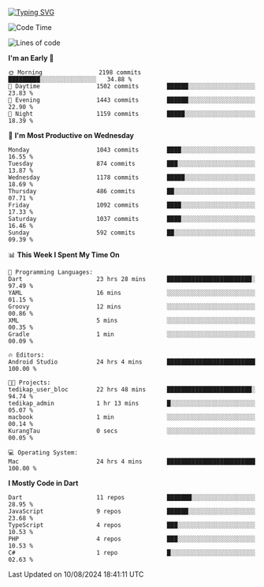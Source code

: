 
<a href="https://git.io/typing-svg"><img src="https://readme-typing-svg.demolab.com?font=Source+Code+Pro&pause=1000&random=false&width=435&lines=Hey+%F0%9F%A5%B6+iam+Yaskraz" alt="Typing SVG" /></a>
<!--START_SECTION:waka-->
![Code Time](http://img.shields.io/badge/Code%20Time-445%20hrs%2042%20mins-blue)

![Lines of code](https://img.shields.io/badge/From%20Hello%20World%20I%27ve%20Written-3.6%20million%20lines%20of%20code-blue)

**I'm an Early 🐤** 

```text
🌞 Morning                2198 commits        █████████░░░░░░░░░░░░░░░░   34.88 % 
🌆 Daytime                1502 commits        ██████░░░░░░░░░░░░░░░░░░░   23.83 % 
🌃 Evening                1443 commits        ██████░░░░░░░░░░░░░░░░░░░   22.90 % 
🌙 Night                  1159 commits        █████░░░░░░░░░░░░░░░░░░░░   18.39 % 
```
📅 **I'm Most Productive on Wednesday** 

```text
Monday                   1043 commits        ████░░░░░░░░░░░░░░░░░░░░░   16.55 % 
Tuesday                  874 commits         ███░░░░░░░░░░░░░░░░░░░░░░   13.87 % 
Wednesday                1178 commits        █████░░░░░░░░░░░░░░░░░░░░   18.69 % 
Thursday                 486 commits         ██░░░░░░░░░░░░░░░░░░░░░░░   07.71 % 
Friday                   1092 commits        ████░░░░░░░░░░░░░░░░░░░░░   17.33 % 
Saturday                 1037 commits        ████░░░░░░░░░░░░░░░░░░░░░   16.46 % 
Sunday                   592 commits         ██░░░░░░░░░░░░░░░░░░░░░░░   09.39 % 
```


📊 **This Week I Spent My Time On** 

```text
💬 Programming Languages: 
Dart                     23 hrs 28 mins      ████████████████████████░   97.49 % 
YAML                     16 mins             ░░░░░░░░░░░░░░░░░░░░░░░░░   01.15 % 
Groovy                   12 mins             ░░░░░░░░░░░░░░░░░░░░░░░░░   00.86 % 
XML                      5 mins              ░░░░░░░░░░░░░░░░░░░░░░░░░   00.35 % 
Gradle                   1 min               ░░░░░░░░░░░░░░░░░░░░░░░░░   00.09 % 

🔥 Editors: 
Android Studio           24 hrs 4 mins       █████████████████████████   100.00 % 

🐱‍💻 Projects: 
tedikap_user_bloc        22 hrs 48 mins      ████████████████████████░   94.74 % 
tedikap_admin            1 hr 13 mins        █░░░░░░░░░░░░░░░░░░░░░░░░   05.07 % 
macbook                  1 min               ░░░░░░░░░░░░░░░░░░░░░░░░░   00.14 % 
KurangTau                0 secs              ░░░░░░░░░░░░░░░░░░░░░░░░░   00.05 % 

💻 Operating System: 
Mac                      24 hrs 4 mins       █████████████████████████   100.00 % 
```

**I Mostly Code in Dart** 

```text
Dart                     11 repos            ███████░░░░░░░░░░░░░░░░░░   28.95 % 
JavaScript               9 repos             ██████░░░░░░░░░░░░░░░░░░░   23.68 % 
TypeScript               4 repos             ███░░░░░░░░░░░░░░░░░░░░░░   10.53 % 
PHP                      4 repos             ███░░░░░░░░░░░░░░░░░░░░░░   10.53 % 
C#                       1 repo              █░░░░░░░░░░░░░░░░░░░░░░░░   02.63 % 
```




 Last Updated on 10/08/2024 18:41:11 UTC
<!--END_SECTION:waka-->
